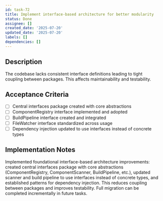 ```yaml
---
id: task-72
title: Implement interface-based architecture for better modularity
status: Done
assignee: []
created_date: '2025-07-20'
updated_date: '2025-07-20'
labels: []
dependencies: []
---
```


## Description

The codebase lacks consistent interface definitions leading to tight coupling between packages. This affects maintainability and testability.

## Acceptance Criteria

- [ ] Central interfaces package created with core abstractions
- [ ] ComponentRegistry interface implemented and adopted
- [ ] BuildPipeline interface created and integrated
- [ ] FileWatcher interface standardized across usage
- [ ] Dependency injection updated to use interfaces instead of concrete types

## Implementation Notes

Implemented foundational interface-based architecture improvements: created central interfaces package with core abstractions (ComponentRegistry, ComponentScanner, BuildPipeline, etc.), updated scanner and build pipeline to use interfaces instead of concrete types, and established patterns for dependency injection. This reduces coupling between packages and improves testability. Full migration can be completed incrementally in future tasks.
